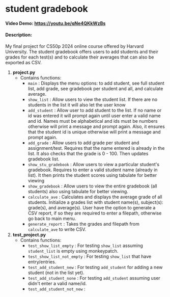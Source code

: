 # student gradebook
#### Video Demo: https://youtu.be/qNe4QKkWzBs
#### Description:

My final project for CS50p 2024 online course offered by Harvard University. The student gradebook offers users to add students and their grades for each test(s) and to calculate their averages that can also be exported as CSV.

1. **project.py**
    - Contains functions:
        - `main` : Displays the menu options: to add student, see full student list, add grade, see gradebook per student and all, and calculate average.
        - `show_list` : Allow users to view the student list. If there are no students in the list it will also let the user know
        - `add_student` : Allow user to add student to the list. If no name or id was entered it will prompt again until user enter a valid name and id. Names must be alphabetical and ids must be numbers otherwise will print a message and prompt again. Also, it ensures that the student id is unique otherwise will print a message and prompt again.
        - `add_grade` : Allow users to add grade per student and assignment/test. Requires that the name entered is already in the list. It also checks that the grade is 0 - 100. Then updates gradebook list.
        - `show_stu_gradebook` : Allow users to view a particular student's gradebook. Requires to enter a valid student name (already in list). It then prints the student scores using tabulate for better viewing
        - `show_gradebook` : Allow users to view the entire gradebook (all students) also using tabulate for better viewing.
        - `calculate_ave` : Calculates and displays the average grade of all students. Initialize a grades list with student name(s), subject(s): grade(s), and average(s). User have the option to generate a CSV report, if so they are required to enter a filepath, otherwise go back to main menu.
        - `generate_report` : Takes the grades and filepath from `calculate_ave` to write CSV.
2. **test_project.py**
    - Contains functions:
        - `test_show_list_empty` : For testing `show_list` assuming `student_list` is empty using monkeypatch.
        - `test_show_list_not_empty` : For testing `show_list` that have entry/entries.
        - `test_add_student_new` : For testing `add_student` for adding a new student (not in the list yet).
        - `test_add_student_none` : For testing `add_student` assuming user didn't enter a valid name/id.
        - `test_add_student_not_new` : 
